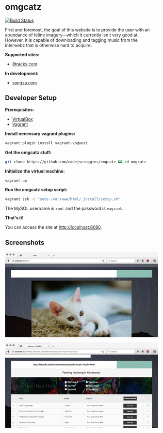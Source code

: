 # omgcatz

[![Build Status](https://travis-ci.org/cadejscroggins/omgcatz.svg)](https://travis-ci.org/cadejscroggins/omgcatz)

First and foremost, the goal of this website is to provide the user with an abundance of feline imagery—which it currently isn't very good at. However, it is capable of downloading and tagging music from the interwebz that is otherwise hard to acquire.

**Supported sites:**

* [8tracks.com](https://8tracks.com/)

**In development:**

* [songza.com](https://songza.com/)

## Developer Setup

**Prerequisites:**

* [VirtualBox](https://www.virtualbox.org/)
* [Vagrant](https://www.vagrantup.com/)

**Install necessary vagrant plugins:**

```bash
vagrant plugin install vagrant-vbguest
```

**Get the omgcatz stuff:**

```bash
git clone https://github.com/cadejscroggins/omgcatz && cd omgcatz
```

**Initialize the virtual machine:**

```bash
vagrant up
```

**Run the omgcatz setup script:**

```bash
vagrant ssh -c "sudo /var/www/html/_install/setup.sh"
```

The MySQL username is `root` and the password is `vagrant`.

**That's it!**

You can access the site at [http://localhost:8080](http://localhost:8080).

## Screenshots

![Kitteh](/screenshots/kitteh.png?raw=true "Kitteh")

![8tracks](/screenshots/eighttracks.png?raw=true "8tracks")
